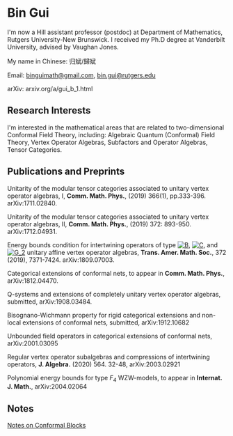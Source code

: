 ﻿# Bin Gui 

I'm now a Hill assistant professor (postdoc) at Department of Mathematics, Rutgers University-New Brunswick. I received my Ph.D degree at Vanderbilt University, advised by Vaughan Jones.

My name in Chinese: 归斌/歸斌

Email: binguimath@gmail.com, bin.gui@rutgers.edu

arXiv: arxiv.org/a/gui_b_1.html






## Research Interests

I'm interested in the mathematical areas that are related to two-dimensional Conformal Field Theory, including:  Algebraic Quantum (Conformal) Field Theory, Vertex Operator Algebras, Subfactors and Operator Algebras, Tensor Categories.

## Publications and Preprints 
Unitarity of the modular tensor categories associated to unitary vertex operator algebras, I, **Comm. Math. Phys.**, (2019) 366(1), pp.333-396. arXiv:1711.02840.


 Unitarity of the modular tensor categories associated to unitary vertex operator algebras, II,  **Comm. Math. Phys.**, (2019) 372: 893-950. arXiv:1712.04931.
 
Energy bounds condition for intertwining operators of type 
<a href="https://www.codecogs.com/eqnedit.php?latex=B" target="_blank"><img src="https://latex.codecogs.com/gif.latex?B" title="B" /></a>, 
<a href="https://www.codecogs.com/eqnedit.php?latex=C" target="_blank"><img src="https://latex.codecogs.com/gif.latex?C" title="C" /></a>, and
<a href="https://www.codecogs.com/eqnedit.php?latex=G_2" target="_blank"><img src="https://latex.codecogs.com/gif.latex?G_2" title="G_2" /></a>
unitary affine vertex operator algebras,  **Trans. Amer. Math. Soc.**, 372 (2019), 7371-7424. arXiv:1809.07003.

Categorical extensions of conformal nets, to appear in **Comm. Math. Phys.**, arXiv:1812.04470.

Q-systems and extensions of completely unitary vertex operator algebras, submitted, arXiv:1908.03484.

Bisognano-Wichmann property for rigid categorical extensions and non-local extensions of conformal nets, submitted, arXiv:1912.10682

Unbounded field operators in categorical extensions of conformal nets, arXiv:2001.03095

Regular vertex operator subalgebras and compressions of intertwining operators, **J. Algebra.** (2020) 564. 32-48, arXiv:2003.02921

Polynomial energy bounds for type $F_4$ WZW-models, to appear in **Internat. J. Math.**, arXiv:2004.02064


## Notes
[Notes on Conformal Blocks](Files/2020_Conformal_blocks.pdf)
